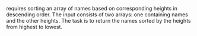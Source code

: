 requires sorting an array of names based on corresponding heights in descending order. The input consists of two arrays: one containing names and the other heights. The task is to return the names sorted by the heights from highest to lowest.
